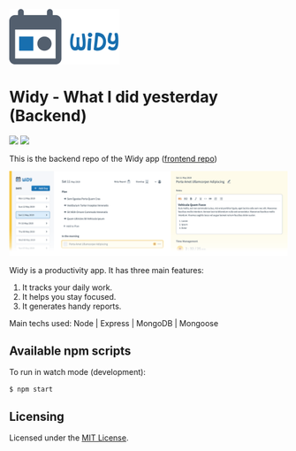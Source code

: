 <img src="https://raw.githubusercontent.com/jcmnunes/widy-frontend/master/src/images/logo_full.png" width="200px" height="100px">

# Widy - What I did yesterday (Backend)

<div>
    <a href="https://github.com/prettier/prettier"><img src="https://img.shields.io/badge/code_style-prettier-ff69b4.svg?style=flat-square" /></a>
    <a href="https://github.com/styled-components/styled-components"><img src="https://img.shields.io/badge/style-%F0%9F%92%85%20styled--components-orange.svg?colorB=daa357&colorA=db748e" /></a>
</div>

This is the backend repo of the Widy app
([frontend repo](https://github.com/jcmnunes/widy-frontend))

<img src="https://raw.githubusercontent.com/jcmnunes/widy-frontend/master/src/images/eod_screenshot.png" width="800px">

Widy is a productivity app. It has three main features:

1. It tracks your daily work.
2. It helps you stay focused.
3. It generates handy reports.

Main techs used: Node | Express | MongoDB | Mongoose

## Available npm scripts

To run in watch mode (development):

```
$ npm start
```

## Licensing

Licensed under the [MIT License](./LICENSE).
